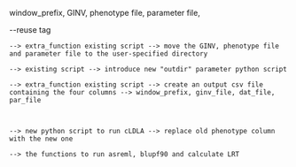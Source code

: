 window_prefix, GINV, phenotype file, parameter file,


--reuse tag 
    
    --> extra_function existing script --> move the GINV, phenotype file and parameter file to the user-specified directory
    
    --> existing script --> introduce new "outdir" parameter python script 
    
    --> extra_function existing script --> create an output csv file containing the four columns --> window_prefix, ginv_file, dat_file, par_file

    

    --> new python script to run cLDLA --> replace old phenotype column with the new one
    
    --> the functions to run asreml, blupf90 and calculate LRT

